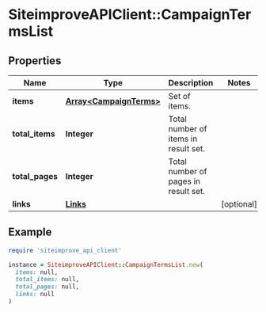 # SiteimproveAPIClient::CampaignTermsList

## Properties

| Name | Type | Description | Notes |
| ---- | ---- | ----------- | ----- |
| **items** | [**Array&lt;CampaignTerms&gt;**](CampaignTerms.md) | Set of items. |  |
| **total_items** | **Integer** | Total number of items in result set. |  |
| **total_pages** | **Integer** | Total number of pages in result set. |  |
| **links** | [**Links**](Links.md) |  | [optional] |

## Example

```ruby
require 'siteimprove_api_client'

instance = SiteimproveAPIClient::CampaignTermsList.new(
  items: null,
  total_items: null,
  total_pages: null,
  links: null
)
```

